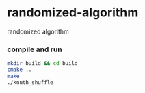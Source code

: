 # randomized-algorithm
randomized algorithm

### compile and run
```bash
mkdir build && cd build
cmake ..
make
./knuth_shuffle 
```